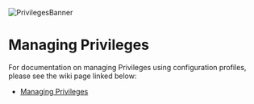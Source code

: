 ![PrivilegesBanner](https://github.com/SAP/macOS-enterprise-privileges/blob/main/readme_images/privileges_banner.gif)

# Managing Privileges

For documentation on managing Privileges using configuration profiles, please see the wiki page linked below:

* [Managing Privileges](https://github.wdf.sap.corp/I858772/privileges_test/wiki/Managing-Privileges)